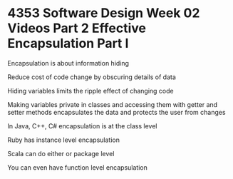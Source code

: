 # 4353 Software Design Week 02 Videos Part 2 Effective Encapsulation Part I

Encapsulation is about information hiding

Reduce cost of code change by obscuring details of data

Hiding variables limits the ripple effect of changing code

Making variables private in classes and accessing them with getter and setter methods encapsulates the data and protects the user from changes

In Java, C++, C# encapsulation is at the class level

Ruby has instance level encapsulation

Scala can do either or package level 

You can even have function level encapsulation
